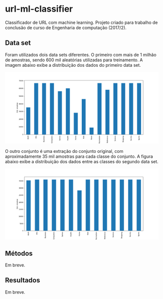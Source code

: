 # url-ml-classifier
Classificador de URL com machine learning. Projeto criado para trabalho de conclusão de curso de Engenharia de computação (2017/2).

## Data set

Foram utilizados dois data sets diferentes. O primeiro com mais de 1 milhão de amostras, sendo 600 mil aleatórias utilizadas para treinamento. A imagem abaixo exibe a distribuição dos dados do primeiro data set.

![alt text](https://github.com/luanrubensf/url-ml-classifier/blob/master/doc/data_set_1.png)

O outro conjunto é uma extração do conjunto original, com aproximadamente 35 mil amostras para cada classe do conjunto. A figura abaixo exibe a distribuição dos dados entre as classes do segundo data set.

![alt text](https://github.com/luanrubensf/url-ml-classifier/blob/master/doc/data_set_2.png)

## Métodos

Em breve.

## Resultados 

Em breve.
